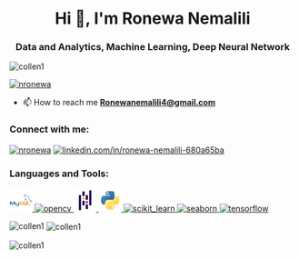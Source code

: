 <h1 align="center">Hi 👋, I'm Ronewa Nemalili</h1>
<h3 align="center">Data and Analytics, Machine Learning, Deep Neural Network</h3>

<p align="left"> <img src="https://komarev.com/ghpvc/?username=collen1&label=Profile%20views&color=0e75b6&style=flat" alt="collen1" /> </p>

<p align="left"> <a href="https://twitter.com/nronewa" target="blank"><img src="https://img.shields.io/twitter/follow/nronewa?logo=twitter&style=for-the-badge" alt="nronewa" /></a> </p>

- 📫 How to reach me **Ronewanemalili4@gmail.com**

<h3 align="left">Connect with me:</h3>
<p align="left">
<a href="https://twitter.com/nronewa" target="blank"><img align="center" src="https://raw.githubusercontent.com/rahuldkjain/github-profile-readme-generator/master/src/images/icons/Social/twitter.svg" alt="nronewa" height="30" width="40" /></a>
<a href="https://linkedin.com/in/linkedin.com/in/ronewa-nemalili-680a65ba" target="blank"><img align="center" src="https://raw.githubusercontent.com/rahuldkjain/github-profile-readme-generator/master/src/images/icons/Social/linked-in-alt.svg" alt="linkedin.com/in/ronewa-nemalili-680a65ba" height="30" width="40" /></a>
</p>

<h3 align="left">Languages and Tools:</h3>
<p align="left"> <a href="https://www.mysql.com/" target="_blank" rel="noreferrer"> <img src="https://raw.githubusercontent.com/devicons/devicon/master/icons/mysql/mysql-original-wordmark.svg" alt="mysql" width="40" height="40"/> </a> <a href="https://opencv.org/" target="_blank" rel="noreferrer"> <img src="https://www.vectorlogo.zone/logos/opencv/opencv-icon.svg" alt="opencv" width="40" height="40"/> </a> <a href="https://pandas.pydata.org/" target="_blank" rel="noreferrer"> <img src="https://raw.githubusercontent.com/devicons/devicon/2ae2a900d2f041da66e950e4d48052658d850630/icons/pandas/pandas-original.svg" alt="pandas" width="40" height="40"/> </a> <a href="https://www.python.org" target="_blank" rel="noreferrer"> <img src="https://raw.githubusercontent.com/devicons/devicon/master/icons/python/python-original.svg" alt="python" width="40" height="40"/> </a> <a href="https://scikit-learn.org/" target="_blank" rel="noreferrer"> <img src="https://upload.wikimedia.org/wikipedia/commons/0/05/Scikit_learn_logo_small.svg" alt="scikit_learn" width="40" height="40"/> </a> <a href="https://seaborn.pydata.org/" target="_blank" rel="noreferrer"> <img src="https://seaborn.pydata.org/_images/logo-mark-lightbg.svg" alt="seaborn" width="40" height="40"/> </a> <a href="https://www.tensorflow.org" target="_blank" rel="noreferrer"> <img src="https://www.vectorlogo.zone/logos/tensorflow/tensorflow-icon.svg" alt="tensorflow" width="40" height="40"/> </a> </p>

<p><img align="left" src="https://github-readme-stats.vercel.app/api/top-langs?username=collen1&show_icons=true&locale=en&layout=compact" alt="collen1" /></p>

<p>&nbsp;<img align="center" src="https://github-readme-stats.vercel.app/api?username=collen1&show_icons=true&locale=en" alt="collen1" /></p>

<p><img align="center" src="https://github-readme-streak-stats.herokuapp.com/?user=collen1&" alt="collen1" /></p>
